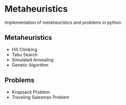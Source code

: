 # Metaheuristics

Implementation of metaheuristics and problems in python

## Metaheuristics
- Hill Climbing
- Tabu Search
- Simulated Annealing
- Genetic Algorithm

## Problems
- Knapsack Problem
- Traveling Salesman Problem
